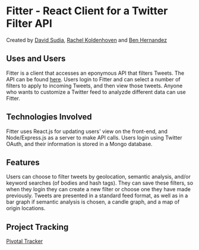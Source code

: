 # Fitter - React Client for a Twitter Filter API
Created by [David Sudia](https://github.com/dsudia), [Rachel Koldenhoven](https://github.com/rachelkoldenhoven) and [Ben Hernandez](https://github.com/benaychh)
## Uses and Users
Fitter is a client that accesses an eponymous API that filters Tweets. The API can be found [here](http://github.com/dsudia/java-twitter-api). Users login to Fitter and can select a number of filters to apply to incoming Tweets, and then view those tweets. Anyone who wants to customize a Twitter feed to analyzde different data can use Fitter.

## Technologies Involved
Fitter uses React.js for updating users' view on the front-end, and Node/Express.js as a server to make API calls. Users login using Twitter OAuth, and their information is stored in a Mongo database.

## Features
Users can choose to filter tweets by geolocation, semantic analysis, and/or keyword searches (of bodies and hash tags). They can save these filters, so when they login they can create a new filter or choose one they have made previously. Tweets are presented in a standard feed format, as well as in a bar graph if semantic analysis is chosen, a candle graph, and a map of origin locations.

## Project Tracking
[Pivotal Tracker](https://www.pivotaltracker.com/n/projects/1572541)
